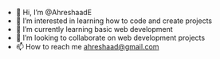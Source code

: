 - 👋 Hi, I’m @AhreshaadE
- 👀 I’m interested in learning how to code and create projects
- 🌱 I’m currently learning basic web development
- 💞️ I’m looking to collaborate on web development projects
- 📫 How to reach me ahreshaad@gmail.com

<!---
AhreshaadE/AhreshaadE is a ✨ special ✨ repository because its `README.md` (this file) appears on your GitHub profile.
You can click the Preview link to take a look at your changes.
--->
